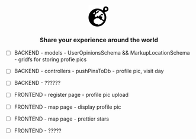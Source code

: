 <p align="center">
    <img src="./frontend/src/logo.svg" alt="Sharely Logo" width="57" height="57">
  </a>

  <h3 align="center">Share your experience around the world</h3>
</p>

-   [ ] BACKEND - models - UserOpinionsSchema && MarkupLocationSchema - gridfs for storing profie pics
-   [ ] BACKEND - controllers - pushPinsToDb - profile pic, visit day
-   [ ] BACKEND - ??????

-   [ ] FRONTEND - register page - profile pic upload
-   [ ] FRONTEND - map page - display profile pic
-   [ ] FRONTEND - map page - prettier stars
-   [ ] FRONTEND - ?????
